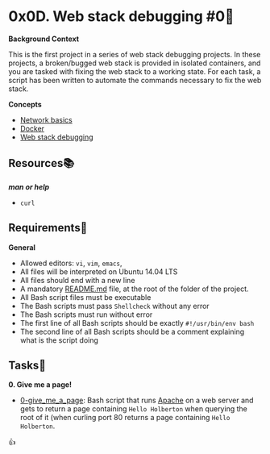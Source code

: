 # 0x0D. Web stack debugging #0:briefcase:

**Background Context**

This is the first project in a series of web stack debugging projects. In these projects, a broken/bugged web stack is provided in isolated containers, and you are tasked with fixing the web stack to a working state. For each task, a script has been written to automate the commands necessary to fix the web stack.

**Concepts**
- [Network basics](../0x09-web_infrastructure_design/concepts/network_b.md)
- [Docker](./docker.md)
- [Web stack debugging](../0x0F-load_balancer/concepts/web_stack_debug.md)

## Resources:books:
***man or help***
- `curl`

## Requirements:round_pushpin:
**General**
- Allowed editors: `vi`, `vim`, `emacs`,
- All files will be interpreted on Ubuntu 14.04 LTS
- All files should end with a new line
- A mandatory [README.md](./README.md) file, at the root of the folder of the project.
- All Bash script files must be executable
- The Bash scripts must pass `Shellcheck` without any error
- The Bash scripts must run without error
- The first line of all Bash scripts should be exactly `#!/usr/bin/env bash`
- The second line of all Bash scripts should be a comment explaining what is the script doing

## Tasks:page_with_curl:
**0. Give me a page!**
- [0-give_me_a_page](./0-give_me_a_page): Bash script that runs [Apache](https://en.m.wikipedia.org/wiki/Apache_HTTP_Server) on a web server and gets to return a page containing `Hello Holberton` when querying the root of it (when curling port 80 returns a page containing `Hello Holberton`.

:+1:
